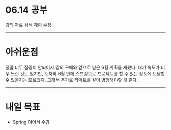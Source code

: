 # 06.14 공부

강의 자료 검색
계획 수정

---
# 아쉬운점

정말 너무 집중이 안되어서 강의 구매와 앞으로 남은 6월 계획을 새웠다. 
내가 속도가 너무 느린 것도 있지만, 도저히 6월 안에 스프링으로 프로젝트를 할 수 있는 정도에 도달할 수 있을지는 모르겠다.
그래서 추가로 리액트를 같이 병행해야할 것 같다.


---
# 내일 목표
- Spring 이어서 수강



